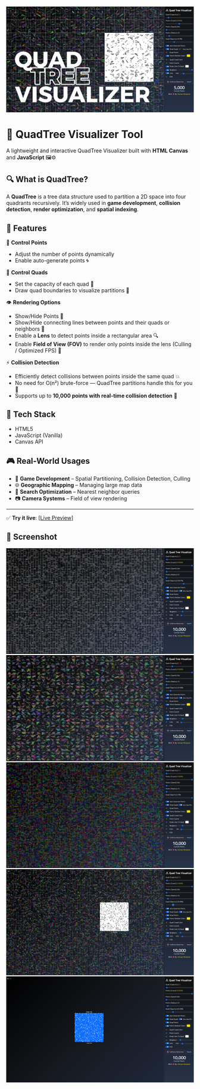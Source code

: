 [![Linkedin Badge](/Screenshots/1.png)](https://www.linkedin.com/in/hisham--mohamed/)
# 🌳 QuadTree Visualizer Tool

A lightweight and interactive QuadTree Visualizer built with **HTML Canvas** and **JavaScript** 🖼️⚙️

## 🔍 What is QuadTree?

A **QuadTree** is a tree data structure used to partition a 2D space into four quadrants recursively. It’s widely used in **game development**, **collision detection**, **render optimization**, and **spatial indexing**.

## 🚀 Features

🎯 **Control Points**  
- Adjust the number of points dynamically  
- Enable auto-generate points 🌀  

🧠 **Control Quads**  
- Set the capacity of each quad 🧱  
- Draw quad boundaries to visualize partitions 🔲  

👁️ **Rendering Options**  
- Show/Hide Points 🔴  
- Show/Hide connecting lines between points and their quads or neighbors 📏  
- Enable a **Lens** to detect points inside a rectangular area 🔍  
- Enable **Field of View (FOV)** to render only points inside the lens (Culling / Optimized FPS) 🎥  

⚡ **Collision Detection**  
- Efficiently detect collisions between points inside the same quad 💥  
- No need for O(n²) brute-force — QuadTree partitions handle this for you 🧠  
- Supports up to **10,000 points with real-time collision detection** 🚀

## 🧰 Tech Stack

- HTML5
- JavaScript (Vanilla)
- Canvas API

## 🎮 Real-World Usages

- 🔄 **Game Development** – Spatial Partitioning, Collision Detection, Culling  
- 🌐 **Geographic Mapping** – Managing large map data  
- 🧭 **Search Optimization** – Nearest neighbor queries  
- 📷 **Camera Systems** – Field of view rendering  

---

✅ **Try it live**: [[Live Preview](https://embact.github.io/QuadTree-Visualizer/)]  


## :camera_flash: Screenshot

[![Linkedin Badge](/Screenshots/2.png)](https://www.linkedin.com/in/hisham--mohamed/)
[![Linkedin Badge](/Screenshots/3.png)](https://www.linkedin.com/in/hisham--mohamed/)
[![Linkedin Badge](/Screenshots/4.png)](https://www.linkedin.com/in/hisham--mohamed/)
[![Linkedin Badge](/Screenshots/5.png)](https://www.linkedin.com/in/hisham--mohamed/)
[![Linkedin Badge](/Screenshots/6.png)](https://www.linkedin.com/in/hisham--mohamed/)
